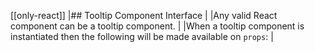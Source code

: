 [[only-react]]
|## Tooltip Component Interface
|
|Any valid React component can be a tooltip component.
|
|When a tooltip component is instantiated then the following will be made available on `props`:
|
